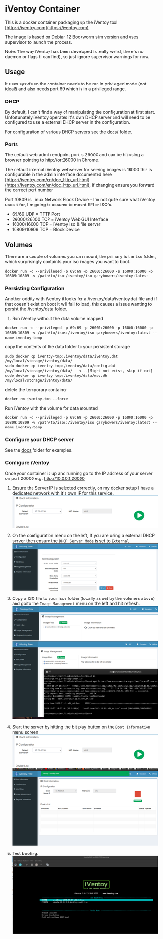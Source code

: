 # iVentoy Container

This is a docker container packaging up the iVentoy tool [https://iventoy.com](https://iventoy.com)

The image is based on Debian 12 Bookworm slim version and uses supervisor to launch the process.

Note: The way iVentoy has been developed is really weird, there's no daemon or flags (I can find), so just ignore supervisor warnings for now.

## Usage

It uses sysvfs so the container needs to be ran in privileged mode (not ideal!) and also needs port 69 which is in a privileged range.

### DHCP

By default, I can't find a way of manipulating the configuration at first start.  Unfortunately iVentoy operates it's own DHCP server and will need to be configured to use a external DHCP server in the configuration.

For configuration of various DHCP servers see the [docs/](docs) folder.

### Ports 

The default web admin endpoint port is 26000 and can be hit using a browser pointing to http://<ip>or<localhost>:26000 in Chrome. 

The default internal iVentoy webserver for serving images is 16000 this is configurable in the admin interface documented here [https://iventoy.com/en/doc_http_url.html](https://iventoy.com/en/doc_http_url.html), if changing ensure you forward the correct port number

Port 10809 is Linux Network Block Device - I'm not quite sure what iVentoy uses it for, I'm going to assume to mount EFI or ISO's.

  - 69/69 UDP = TFTP Port
  - 26000/26000 TCP = iVentoy Web GUI Interface
  - 16000/16000 TCP = iVentoy iso & file server
  - 10809/10809 TCP = Block Device

## Volumes

There are a couple of volumes you can mount, the primary is the `iso` folder, which surprisingly containts your iso images you want to boot.

```
docker run -d --privileged -p 69:69 -p 26000:26000 -p 16000:16000 -p 10809:10809 -v /path/to/iso:/iventoy/iso garybowers/iventoy:latest
```

### Persisting Configuration

Another oddity with iVentoy it looks for a /iventoy/data/iventoy.dat file and if that doesn't exist on boot it will fail to load, this causes a issue wanting to persist the /iventoy/data folder.

1. Run iVentoy without the data volume mapped 
```
docker run -d --privileged -p 69:69 -p 26000:26000 -p 16000:16000 -p 10809:10809 -v /path/to/isos:/iventoy/iso garybowers/iventoy:latest --name iventoy-temp
```

copy the contents of the data folder to your persistent storage

```
sudo docker cp iventoy-tmp:/iventoy/data/iventoy.dat /my/local/storage/iventoy/data/
sudo docker cp iventoy-tmp:/iventoy/data/config.dat /my/local/storage/iventoy/data/   <---[Might not exist, skip if not]
sudo docker cp iventoy-tmp:/iventoy/data/mac.db /my/local/storage/iventoy/data/
```

delete the temporary container

```
docker rm iventoy-tmp --force
```

Run iVentoy with the volume for data mounted.

```
docker run -d --privileged -p 69:69 -p 26000:26000 -p 16000:16000 -p 10809:10809 -v /path/to/isos:/iventoy/iso garybowers/iventoy:latest --name iventoy-temp
```

### Configure your DHCP server
See the [docs](docs/) folder for examples.

### Configure iVentoy

Once your container is up and running go to the IP address of your server on port 26000 e.g. http://10.0.0.1:26000

1. Ensure the Server IP is selected correctly, on my docker setup I have a dedicated network with it's own IP for this service.
![picture of iVentoy configuration 1](docs/assets/scr1.png)

2. On the configuration menu on the left, If you are using a external DHCP server then ensure the `DHCP Server Mode` is set to `External`
![picture of iVentoy configuration 2](docs/assets/scr2.png)

3. Copy a ISO file to your isos folder (locally as set by the volumes above) and goito the `Image Management` menu on the left and hit refresh.
![picture of iVentoy configuration 2](docs/assets/scr3.png)
![picture of iVentoy configuration 2](docs/assets/scr4.png)

4. Start the server by hitting the bit play button on the `Boot Information` menu screen
![picture of iVentoy configuration 1](docs/assets/scr1.png)
![picture of iVentoy configuration 1](docs/assets/scr5.png)

5. Test booting.
![picture of iVentoy configuration 1](docs/assets/scr6.png)
